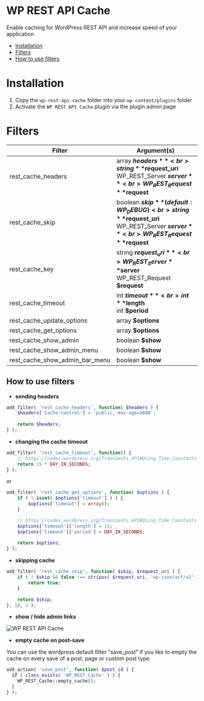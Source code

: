 WP REST API Cache
====
Enable caching for WordPress REST API and increase speed of your application

- [Installation](#installation)
- [Filters](#filters)
- [How to use filters](#how-to-use-filters)

Installation
====
1. Copy the `wp-rest-api-cache` folder into your `wp-content/plugins` folder
2. Activate the `WP REST API Cache` plugin via the plugin admin page

Filters
====
| Filter    | Argument(s) |
|-----------|-----------|
| rest_cache_headers | array **$headers**<br>string **$request_uri**<br>WP_REST_Server **$server**<br>WP_REST_Request **$request** |
| rest_cache_skip | boolean **$skip** ( default: WP_DEBUG )<br>string **$request_uri**<br>WP_REST_Server **$server**<br>WP_REST_Request **$request** |
| rest_cache_key | string **$request_uri**<br>WP_REST_Server **$server**<br>WP_REST_Request **$request** |
| rest_cache_timeout | int **$timeout**<br>int **$length**<br>int **$period** |
| rest_cache_update_options | array **$options** |
| rest_cache_get_options | array **$options** |
| rest_cache_show_admin | boolean **$show** |
| rest_cache_show_admin_menu | boolean **$show** |
| rest_cache_show_admin_bar_menu | boolean **$show** |

How to use filters
----
- **sending headers**

```PHP
add_filter( 'rest_cache_headers', function( $headers ) {
	$headers['Cache-Control'] = 'public, max-age=3600';
	
	return $headers;
} );
```

- **changing the cache timeout**

```PHP
add_filter( 'rest_cache_timeout', function() {
	// https://codex.wordpress.org/Transients_API#Using_Time_Constants
	return 15 * DAY_IN_SECONDS;
} );
```
or
```PHP
add_filter( 'rest_cache_get_options', function( $options ) {
	if ( ! isset( $options['timeout'] ) ) {
		$options['timeout'] = array();
	}

	// https://codex.wordpress.org/Transients_API#Using_Time_Constants
	$options['timeout']['length'] = 15;
	$options['timeout']['period'] = DAY_IN_SECONDS;
	
	return $options;
} );
```

- **skipping cache**

```PHP
add_filter( 'rest_cache_skip', function( $skip, $request_uri ) {
	if ( ! $skip && false !== stripos( $request_uri, 'wp-json/acf/v2' ) ) {
		return true;
	}

	return $skip;
}, 10, 2 );
```

- **show / hide admin links**

![WP REST API Cache](http://airesgoncalves.com.br/screenshot/wp-rest-api-cache/readme/filter-admin-show.gif)

- **empty cache on post-save**

You can use the wordpress default filter "save_post" if you like to empty the cache on every save of a post, page or custom post type.

```PHP
add_action( 'save_post', function( $post_id ) {
  if ( class_exists( 'WP_REST_Cache' ) ) {
    WP_REST_Cache::empty_cache();
  }
} );
```

